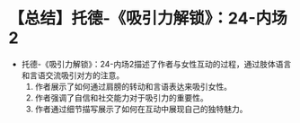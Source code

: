 # 【总结】托德-《吸引力解锁》：24-内场2

-   托德-《吸引力解锁》：24-内场2描述了作者与女性互动的过程，通过肢体语言和言语交流吸引对方的注意。
    1.  作者展示了如何通过肩膀的转动和言语表达来吸引女性。
    2.  作者强调了自信和社交能力对于吸引力的重要性。
    3.  作者通过细节描写展示了如何在互动中展现自己的独特魅力。